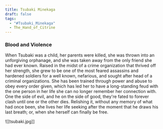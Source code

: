 ```yaml
---
title: Tsubaki Minekaga
draft: false
tags:
  - "#Tsubaki_Minekaga"
  - The_Hand_of_Citrine
---
```


### Blood and Violence

When Tsubaki was a child, her parents were killed, she was thrown into an unforgiving orphanage, and she was taken away from the only friend she had ever known. Raised in the midst of a crime organization that thrived off her strength, she grew to be one of the most feared assassins and hardened soldiers for a well known, nefarious, and sought after head of a criminal organizations. She has been trained through power and abuse to obey every order given, which has led her to have a long-standing feud with the one person in her life she can no longer remember her connection with. One the side of evil, and he on the side of good, they're fated to forever clash until one or the other dies. Relishing it, without any memory of what had once been, she lives her life seeking after the moment that he draws his last breath; or, when she herself can finally be free.

![[tsubaki.jpg]]
